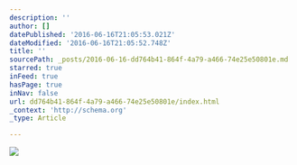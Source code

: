 ```yaml
---
description: ''
author: []
datePublished: '2016-06-16T21:05:53.021Z'
dateModified: '2016-06-16T21:05:52.748Z'
title: ''
sourcePath: _posts/2016-06-16-dd764b41-864f-4a79-a466-74e25e50801e.md
starred: true
inFeed: true
hasPage: true
inNav: false
url: dd764b41-864f-4a79-a466-74e25e50801e/index.html
_context: 'http://schema.org'
_type: Article

---
```

![](https://the-grid-user-content.s3-us-west-2.amazonaws.com/f5335b52-5aa7-4473-a09b-2ee3be2dd9d4.jpg)